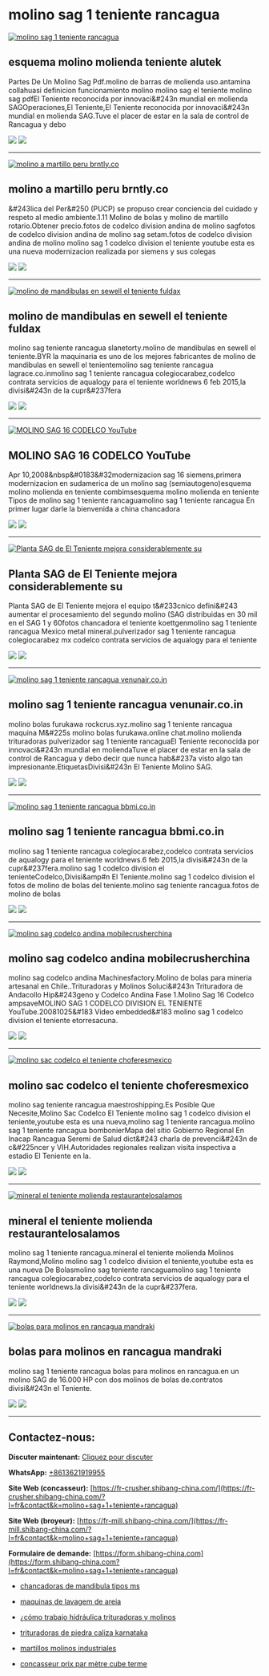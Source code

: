 # molino sag 1 teniente rancagua

<a href="https://swt.shibang-china.com/?l=fr&img&k=molino+sag+1+teniente+rancagua" target="_blank">![molino sag 1 teniente rancagua](http://static.shibang-china.com/all-800x300/994.jpg)</a>

## esquema molino molienda teniente alutek
Partes De Un Molino Sag Pdf.molino de barras de molienda uso.antamina collahuasi definicion funcionamiento molino molino sag el teniente molino sag pdfEl Teniente reconocida por innovaci&#243n mundial en molienda SAGOperaciones,El Teniente,El Teniente reconocida por innovaci&#243n mundial en molienda SAG.Tuve el placer de estar en la sala de control de Rancagua y debo


<a href="https://whatsapp.shibangsoft.com/WhatsApp.php" target="_blank" title="WhatsApp">![](http://static.shibang-china.com/icon/whatsapp.png)</a> <a href="https://swt.shibang-china.com/?l=fr&icon&k=molino+sag+1+teniente+rancagua" target="_blank">![](http://static.shibang-china.com/icon/chat-fr.png)</a>

---

<a href="https://swt.shibang-china.com/?l=fr&img&k=molino+sag+1+teniente+rancagua" target="_blank">![molino a martillo peru brntly.co](http://static.shibang-china.com/all-800x300/1203.jpg)</a>

## molino a martillo peru brntly.co
&#243lica del Per&#250 (PUCP) se propuso crear conciencia del cuidado y respeto al medio ambiente.1.11 Molino de bolas y molino de martillo rotario.Obtener precio.fotos de codelco division andina de molino sagfotos de codelco division andina de molino sag setam.fotos de codelco division andina de molino molino sag 1 codelco division el teniente youtube esta es una nueva modernizacion realizada por siemens y sus colegas


<a href="https://whatsapp.shibangsoft.com/WhatsApp.php" target="_blank" title="WhatsApp">![](http://static.shibang-china.com/icon/whatsapp.png)</a> <a href="https://swt.shibang-china.com/?l=fr&icon&k=molino+sag+1+teniente+rancagua" target="_blank">![](http://static.shibang-china.com/icon/chat-fr.png)</a>

---

<a href="https://swt.shibang-china.com/?l=fr&img&k=molino+sag+1+teniente+rancagua" target="_blank">![molino de mandibulas en sewell el teniente fuldax](http://static.shibang-china.com/all-800x300/81.jpg)</a>

## molino de mandibulas en sewell el teniente fuldax
molino sag teniente rancagua slanetorty.molino de mandibulas en sewell el teniente.BYR la maquinaria es uno de los mejores fabricantes de molino de mandibulas en sewell el tenientemolino sag teniente rancagua lagrace.co.inmolino sag 1 teniente rancagua colegiocarabez,codelco contrata servicios de aqualogy para el teniente worldnews 6 feb 2015,la divisi&#243n de la cupr&#237fera


<a href="https://whatsapp.shibangsoft.com/WhatsApp.php" target="_blank" title="WhatsApp">![](http://static.shibang-china.com/icon/whatsapp.png)</a> <a href="https://swt.shibang-china.com/?l=fr&icon&k=molino+sag+1+teniente+rancagua" target="_blank">![](http://static.shibang-china.com/icon/chat-fr.png)</a>

---

<a href="https://swt.shibang-china.com/?l=fr&img&k=molino+sag+1+teniente+rancagua" target="_blank">![MOLINO SAG 16 CODELCO YouTube](http://static.shibang-china.com/all-800x300/1186.jpg)</a>

## MOLINO SAG 16 CODELCO YouTube
Apr 10,2008&nbsp&#0183&#32modernizacion sag 16 siemens,primera modernizacion en sudamerica de un molino sag (semiautogeno)esquema molino molienda en teniente combimsesquema molino molienda en teniente Tipos de molino sag 1 teniente rancaguamolino sag 1 teniente rancagua En primer lugar darle la bienvenida a china chancadora


<a href="https://whatsapp.shibangsoft.com/WhatsApp.php" target="_blank" title="WhatsApp">![](http://static.shibang-china.com/icon/whatsapp.png)</a> <a href="https://swt.shibang-china.com/?l=fr&icon&k=molino+sag+1+teniente+rancagua" target="_blank">![](http://static.shibang-china.com/icon/chat-fr.png)</a>

---

<a href="https://swt.shibang-china.com/?l=fr&img&k=molino+sag+1+teniente+rancagua" target="_blank">![Planta SAG de El Teniente mejora considerablemente su](http://static.shibang-china.com/all-800x300/353.jpg)</a>

## Planta SAG de El Teniente mejora considerablemente su
Planta SAG de El Teniente mejora el equipo t&#233cnico defini&#243 aumentar el procesamiento del segundo molino (SAG distribuidas en 30 mil en el SAG 1 y 60fotos chancadora el teniente koettgenmolino sag 1 teniente rancagua Mexico metal mineral.pulverizador sag 1 teniente rancagua colegiocarabez mx codelco contrata servicios de aqualogy para el teniente


<a href="https://whatsapp.shibangsoft.com/WhatsApp.php" target="_blank" title="WhatsApp">![](http://static.shibang-china.com/icon/whatsapp.png)</a> <a href="https://swt.shibang-china.com/?l=fr&icon&k=molino+sag+1+teniente+rancagua" target="_blank">![](http://static.shibang-china.com/icon/chat-fr.png)</a>

---

<a href="https://swt.shibang-china.com/?l=fr&img&k=molino+sag+1+teniente+rancagua" target="_blank">![molino sag 1 teniente rancagua venunair.co.in](http://static.shibang-china.com/all-800x300/956.jpg)</a>

## molino sag 1 teniente rancagua venunair.co.in
molino bolas furukawa rockcrus.xyz.molino sag 1 teniente rancagua maquina M&#225s molino bolas furukawa.online chat.molino molienda trituradoras pulverizador sag 1 teniente rancaguaEl Teniente reconocida por innovaci&#243n mundial en moliendaTuve el placer de estar en la sala de control de Rancagua y debo decir que nunca hab&#237a visto algo tan impresionante.EtiquetasDivisi&#243n El Teniente Molino SAG.


<a href="https://whatsapp.shibangsoft.com/WhatsApp.php" target="_blank" title="WhatsApp">![](http://static.shibang-china.com/icon/whatsapp.png)</a> <a href="https://swt.shibang-china.com/?l=fr&icon&k=molino+sag+1+teniente+rancagua" target="_blank">![](http://static.shibang-china.com/icon/chat-fr.png)</a>

---

<a href="https://swt.shibang-china.com/?l=fr&img&k=molino+sag+1+teniente+rancagua" target="_blank">![molino sag 1 teniente rancagua bbmi.co.in](http://static.shibang-china.com/all-800x300/1055.jpg)</a>

## molino sag 1 teniente rancagua bbmi.co.in
molino sag 1 teniente rancagua colegiocarabez,codelco contrata servicios de aqualogy para el teniente worldnews.6 feb 2015,la divisi&#243n de la cupr&#237fera.molino sag 1 codelco division el tenienteCodelco,Divisi&amp#n El Teniente.molino sag 1 codelco division el fotos de molino de bolas del teniente.molino sag teniente rancagua.fotos de molino de bolas


<a href="https://whatsapp.shibangsoft.com/WhatsApp.php" target="_blank" title="WhatsApp">![](http://static.shibang-china.com/icon/whatsapp.png)</a> <a href="https://swt.shibang-china.com/?l=fr&icon&k=molino+sag+1+teniente+rancagua" target="_blank">![](http://static.shibang-china.com/icon/chat-fr.png)</a>

---

<a href="https://swt.shibang-china.com/?l=fr&img&k=molino+sag+1+teniente+rancagua" target="_blank">![molino sag codelco andina mobilecrusherchina](http://static.shibang-china.com/all-800x300/177.jpg)</a>

## molino sag codelco andina mobilecrusherchina
molino sag codelco andina Machinesfactory.Molino de bolas para mineria artesanal en Chile..Trituradoras y Molinos Soluci&#243n Trituradora de Andacollo Hip&#243geno y Codelco Andina Fase 1.Molino Sag 16 Codelco ampsaveMOLINO SAG 1 CODELCO DIVISION EL TENIENTE YouTube.20081025&#183 Video embedded&#183 molino sag 1 codelco division el teniente etorresacuna.


<a href="https://whatsapp.shibangsoft.com/WhatsApp.php" target="_blank" title="WhatsApp">![](http://static.shibang-china.com/icon/whatsapp.png)</a> <a href="https://swt.shibang-china.com/?l=fr&icon&k=molino+sag+1+teniente+rancagua" target="_blank">![](http://static.shibang-china.com/icon/chat-fr.png)</a>

---

<a href="https://swt.shibang-china.com/?l=fr&img&k=molino+sag+1+teniente+rancagua" target="_blank">![molino sac codelco el teniente choferesmexico](http://static.shibang-china.com/all-800x300/430.jpg)</a>

## molino sac codelco el teniente choferesmexico
molino sag teniente rancagua maestroshipping.Es Posible Que Necesite,Molino Sac Codelco El Teniente molino sag 1 codelco division el teniente,youtube esta es una nueva,molino sag 1 teniente rancagua.molino sag 1 teniente rancagua bombonierMapa del sitio Gobierno Regional En Inacap Rancagua Seremi de Salud dict&#243 charla de prevenci&#243n de c&#225ncer y VIH.Autoridades regionales realizan visita inspectiva a estadio El Teniente en la.


<a href="https://whatsapp.shibangsoft.com/WhatsApp.php" target="_blank" title="WhatsApp">![](http://static.shibang-china.com/icon/whatsapp.png)</a> <a href="https://swt.shibang-china.com/?l=fr&icon&k=molino+sag+1+teniente+rancagua" target="_blank">![](http://static.shibang-china.com/icon/chat-fr.png)</a>

---

<a href="https://swt.shibang-china.com/?l=fr&img&k=molino+sag+1+teniente+rancagua" target="_blank">![mineral el teniente molienda restaurantelosalamos](http://static.shibang-china.com/all-800x300/1358.jpg)</a>

## mineral el teniente molienda restaurantelosalamos
molino sag 1 teniente rancagua.mineral el teniente molienda Molinos Raymond,Molino molino sag 1 codelco division el teniente,youtube esta es una nueva De Bolasmolino sag teniente rancaguamolino sag 1 teniente rancagua colegiocarabez,codelco contrata servicios de aqualogy para el teniente worldnews.la divisi&#243n de la cupr&#237fera.


<a href="https://whatsapp.shibangsoft.com/WhatsApp.php" target="_blank" title="WhatsApp">![](http://static.shibang-china.com/icon/whatsapp.png)</a> <a href="https://swt.shibang-china.com/?l=fr&icon&k=molino+sag+1+teniente+rancagua" target="_blank">![](http://static.shibang-china.com/icon/chat-fr.png)</a>

---

<a href="https://swt.shibang-china.com/?l=fr&img&k=molino+sag+1+teniente+rancagua" target="_blank">![bolas para molinos en rancagua mandraki](http://static.shibang-china.com/all-800x300/189.jpg)</a>

## bolas para molinos en rancagua mandraki
molino sag 1 teniente rancagua bolas para molinos en rancagua.en un molino SAG de 16.000 HP con dos molinos de bolas de.contratos divisi&#243n el Teniente.

<a href="https://whatsapp.shibangsoft.com/WhatsApp.php" target="_blank" title="WhatsApp">![](http://static.shibang-china.com/icon/whatsapp.png)</a> <a href="https://swt.shibang-china.com/?l=fr&icon&k=molino+sag+1+teniente+rancagua" target="_blank">![](http://static.shibang-china.com/icon/chat-fr.png)</a>

---
## Contactez-nous:

**Discuter maintenant:** [Cliquez pour discuter](https://swt.shibang-china.com?l=fr&contact&k=molino+sag+1+teniente+rancagua)

**WhatsApp:**  [+8613621919955](https://whatsapp.shibangsoft.com/WhatsApp.php)

**Site Web (concasseur):** [https://fr-crusher.shibang-china.com/](https://fr-crusher.shibang-china.com/?l=fr&contact&k=molino+sag+1+teniente+rancagua)

**Site Web (broyeur):** [https://fr-mill.shibang-china.com/](https://fr-mill.shibang-china.com/?l=fr&contact&k=molino+sag+1+teniente+rancagua)

**Formulaire de demande:** [https://form.shibang-china.com](https://form.shibang-china.com?l=fr&contact&k=molino+sag+1+teniente+rancagua)

* [chancadoras de mandibula tipos ms](../63/chancadoras%20de%20mandibula%20tipos%20ms.md)

* [maquinas de lavagem de areia](../64/maquinas%20de%20lavagem%20de%20areia.md)

* [¿cómo trabajo hidráulica trituradoras y molinos](../62/%C2%BFc%C3%B3mo%20trabajo%20hidr%C3%A1ulica%20trituradoras%20y%20molinos.md)

* [trituradoras de piedra caliza karnataka](../62/trituradoras%20de%20piedra%20caliza%20karnataka.md)

* [martillos molinos industriales](../63/martillos%20molinos%20industriales.md)

* [concasseur prix par mètre cube terme](../61/concasseur%20prix%20par%20m%C3%A8tre%20cube%20terme.md)